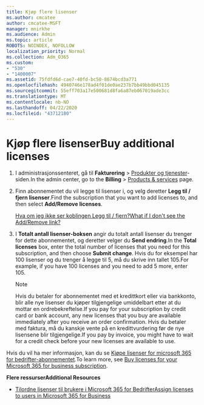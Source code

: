 ```yaml
---
title: Kjøp flere lisenser
ms.author: cmcatee
author: cmcatee-MSFT
manager: mnirkhe
ms.audience: Admin
ms.topic: article
ROBOTS: NOINDEX, NOFOLLOW
localization_priority: Normal
ms.collection: Adm_O365
ms.custom:
- "530"
- "1400007"
ms.assetid: 75fdfd6d-cae7-40fd-bc50-8674bcd3a771
ms.openlocfilehash: 4940746e178ad4f01de0ae237b7bb49bbd045135
ms.sourcegitcommit: 55eff703a17e500681d8fa6a87eb067019ade3cc
ms.translationtype: MT
ms.contentlocale: nb-NO
ms.lasthandoff: 04/22/2020
ms.locfileid: "43712180"
---
```

# <a name="buy-additional-licenses"></a><span data-ttu-id="e4d11-102">Kjøp flere lisenser</span><span class="sxs-lookup"><span data-stu-id="e4d11-102">Buy additional licenses</span></span>

1. <span data-ttu-id="e4d11-103">I administrasjonssenteret, gå til **Fakturering** \> [Produkter og tjenester](https://go.microsoft.com/fwlink/p/?linkid=842054)-siden.</span><span class="sxs-lookup"><span data-stu-id="e4d11-103">In the admin center, go to the **Billing** \> [Products & services](https://go.microsoft.com/fwlink/p/?linkid=842054) page.</span></span>

2. <span data-ttu-id="e4d11-104">Finn abonnementet du vil legge til lisenser i, og velg deretter **Legg til / fjern lisenser**.</span><span class="sxs-lookup"><span data-stu-id="e4d11-104">Find the subscription that you want to add licenses to, and then select **Add/Remove licenses**.</span></span>

    [<span data-ttu-id="e4d11-105">Hva om jeg ikke ser koblingen Legg til / fjern?</span><span class="sxs-lookup"><span data-stu-id="e4d11-105">What if I don't see the Add/Remove link?</span></span>](https://docs.microsoft.com/office365/admin/subscriptions-and-billing/buy-licenses#what-if-i-dont-see-the-addremove-licenses-link)

3. <span data-ttu-id="e4d11-106">I **Totalt antall lisenser-boksen** angir du totalt antall lisenser du trenger for dette abonnementet, og deretter velger du **Send endring**.</span><span class="sxs-lookup"><span data-stu-id="e4d11-106">In the **Total licenses** box, enter the total number of licenses that you need for this subscription, and then choose **Submit change**.</span></span> <span data-ttu-id="e4d11-107">Hvis du for eksempel har 100 lisenser og du trenger å legge til 5, må du skrive inn tallet 105.</span><span class="sxs-lookup"><span data-stu-id="e4d11-107">For example, if you have 100 licenses and you need to add 5 more, enter 105.</span></span>

    > [!NOTE]
    > <span data-ttu-id="e4d11-108">Hvis du betaler for abonnementet med et kredittkort eller via bankkonto, blir alle nye lisenser du kjøper tilgjengelige umiddelbart etter at du mottar en ordrebekreftelse.</span><span class="sxs-lookup"><span data-stu-id="e4d11-108">If you pay for your subscription by credit card or bank account, any new licenses that you buy are available immediately after you receive an order confirmation.</span></span> <span data-ttu-id="e4d11-109">Hvis du betaler med faktura, må du kanskje vente på en kredittvurdering før de nye lisensene blir tilgjengelige.</span><span class="sxs-lookup"><span data-stu-id="e4d11-109">If you pay by invoice, you might have to wait for a credit check before your new licenses are available to use.</span></span>

<span data-ttu-id="e4d11-110">Hvis du vil ha mer informasjon, kan du se [Kjøpe lisenser for microsoft 365 for bedrifter-abonnementet](https://docs.microsoft.com/office365/admin/subscriptions-and-billing/buy-licenses).</span><span class="sxs-lookup"><span data-stu-id="e4d11-110">To learn more, see [Buy licenses for your Microsoft 365 for business subscription](https://docs.microsoft.com/office365/admin/subscriptions-and-billing/buy-licenses).</span></span>  

<span data-ttu-id="e4d11-111">**Flere ressurser**</span><span class="sxs-lookup"><span data-stu-id="e4d11-111">**Additional Resources**</span></span>

- [<span data-ttu-id="e4d11-112">Tilordne lisenser til brukere i Microsoft 365 for Bedrifter</span><span class="sxs-lookup"><span data-stu-id="e4d11-112">Assign licenses to users in Microsoft 365 for Business</span></span>](https://docs.microsoft.com/office365/admin/subscriptions-and-billing/assign-licenses-to-users)